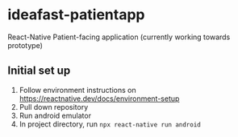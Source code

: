 # ideafast-patientapp

React-Native Patient-facing application (currently working towards prototype)

## Initial set up

1. Follow environment instructions on https://reactnative.dev/docs/environment-setup
1. Pull down repository
1. Run android emulator
1. In project directory, run `npx react-native run android`

